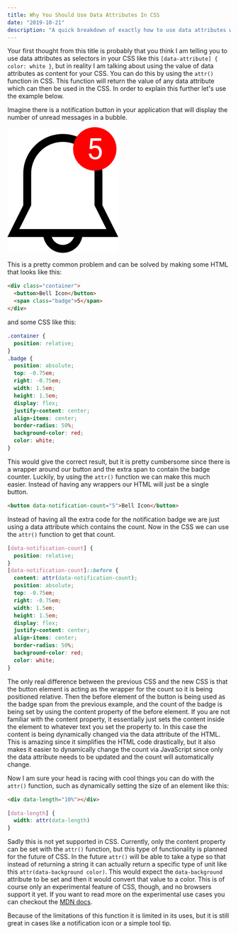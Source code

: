 ```yaml
---
title: Why You Should Use Data Attributes In CSS
date: "2019-10-21"
description: "A quick breakdown of exactly how to use data attributes with CSS to create dynamic content."
---
```


Your first thought from this title is probably that you think I am telling you to use data attributes as selectors in your CSS like this `[data-attribute] { color: white }`, but in reality I am talking about using the value of data attributes as content for your CSS. You can do this by using the `attr()` function in CSS. This function will return the value of any data attribute which can then be used in the CSS. In order to explain this further let's use the example below.

Imagine there is a notification button in your application that will display the number of unread messages in a bubble.

![Notification Bell](NotificationBell.svg)

This is a pretty common problem and can be solved by making some HTML that looks like this:

```html
<div class="container">
  <button>Bell Icon</button>
  <span class="badge">5</span>
</div>
```
and some CSS like this:

```css
.container {
  position: relative;
}
.badge {
  position: absolute;
  top: -0.75em;
  right: -0.75em;
  width: 1.5em;
  height: 1.5em;
  display: flex;
  justify-content: center;
  align-items: center;
  border-radius: 50%;
  background-color: red;
  color: white;
}
```

This would give the correct result, but it is pretty cumbersome since there is a wrapper around our button and the extra span to contain the badge counter. Luckily, by using the `attr()` function we can make this much easier. Instead of having any wrappers our HTML will just be a single button.

```html
<button data-notification-count="5">Bell Icon</button>
```

Instead of having all the extra code for the notification badge we are just using a data attribute which contains the count. Now in the CSS we can use the `attr()` function to get that count.

```css
[data-notification-count] {
  position: relative;
}
[data-notification-count]::before {
  content: attr(data-notification-count);
  position: absolute;
  top: -0.75em;
  right: -0.75em;
  width: 1.5em;
  height: 1.5em;
  display: flex;
  justify-content: center;
  align-items: center;
  border-radius: 50%;
  background-color: red;
  color: white;
}
```

The only real difference between the previous CSS and the new CSS is that the button element is acting as the wrapper for the count so it is being positioned relative. Then the before element of the button is being used as the badge span from the previous example, and the count of the badge is being set by using the content property of the before element. If you are not familiar with the content property, it essentially just sets the content inside the element to whatever text you set the property to. In this case the content is being dynamically changed via the data attribute of the HTML. This is amazing since it simplifies the HTML code drastically, but it also makes it easier to dynamically change the count via JavaScript since only the data attribute needs to be updated and the count will automatically change.

Now I am sure your head is racing with cool things you can do with the `attr()` function, such as dynamically setting the size of an element like this:

```html
<div data-length="10%"></div>
```
```css
[data-length] {
  width: attr(data-length)
}
```
Sadly this is not yet supported in CSS. Currently, only the content property can be set with the `attr()` function, but this type of functionality is planned for the future of CSS. In the future `attr()` will be able to take a type so that instead of returning a string it can actually return a specific type of unit like this `attr(data-background color)`. This would expect the `data-background` attribute to be set and then it would convert that value to a color. This is of course only an experimental feature of CSS, though, and no browsers support it yet. If you want to read more on the experimental use cases you can checkout the [MDN docs](https://developer.mozilla.org/en-US/docs/Web/CSS/attr).

Because of the limitations of this function it is limited in its uses, but it is still great in cases like a notification icon or a simple tool tip.